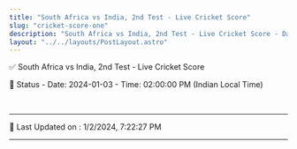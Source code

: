 ```yaml
---
title: "South Africa vs India, 2nd Test - Live Cricket Score"
slug: "cricket-score-one"
description: "South Africa vs India, 2nd Test - Live Cricket Score - Date: 2024-01-03 - Time: 02:00:00 PM (Indian Local Time)."
layout: "../../layouts/PostLayout.astro"
--- 
```


✅ South Africa vs India, 2nd Test - Live Cricket Score

📑 Status - Date: 2024-01-03 - Time: 02:00:00 PM (Indian Local Time)

<br />

***

📝 Last Updated on : 1/2/2024, 7:22:27 PM

***

